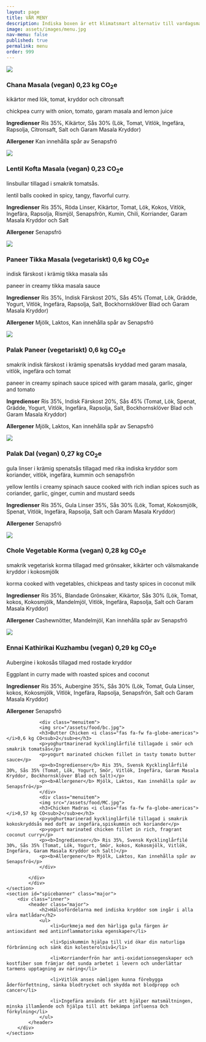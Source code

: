 ```yaml
---
layout: page
title: VÅR MENY
description: Indiska boxen är ett klimatsmart alternativ till vardagsmat. Maten är fylld av smaker och nyttigheter, med inspiration ifrån södra indien. Varje matlåda från Indiska boxen släpper ut mellan 0,3-0,6 kg CO2e och innehåller ca 400g mat. Currylåda (utan ris) serverar 2 portioner.
image: assets/images/menu.jpg
nav-menu: false
published: true
permalink: menu
order: 999
---
```


<div id="main">
	<section class="major">
		<div class="inner">
			<div class="menulist">
				<div class="menuitem">
				<img src="/assets/food/cm.jpg">
				<h3>Chana Masala (vegan) <i class="fas fa-fw fa-globe-americas"></i>0,23 kg CO<sub>2</sub>e</h3>
			   	<p>kikärtor med lök, tomat, kryddor och citronsaft</p>
			        <p>chickpea curry with onion, tomato, garam masala and lemon juice</p>
				<p><b>Ingredienser</b> Ris 35%, Kikärtor, Sås 30% (Lök, Tomat, Vitlök, Ingefära, Rapsolja, Citronsaft, Salt och Garam Masala Kryddor)</p>
			        <p><b>Allergener</b> Kan innehålla spår av Senapsfrö</p>	
			  	</div>
				<div class="menuitem">
				<img src="/assets/food/km.jpg">
				<h3>Lentil Kofta Masala (vegan) <i class="fas fa-fw fa-globe-americas"></i>0,23 CO<sub>2</sub>e</h3>
			   	<p>linsbullar tillagad i smakrik tomatsås.</p>
			  	<p>lentil balls cooked in spicy, tangy, flavorful curry.</p>
				<p><b>Ingredienser</b> Ris 35%, Röda Linser, Kikärtor, Tomat, Lök, Kokos, Vitlök, Ingefära, Rapsolja, Rismjöl, Senapsfrön, Kumin, Chili, Korriander, Garam Masala Kryddor och Salt</p>
			        <p><b>Allergener</b> Senapsfrö</p>	
			  	</div>
				<div class="menuitem">
				<img src="/assets/food/pt.jpg">
				<h3>Paneer Tikka Masala (vegetariskt) <i class="fas fa-fw fa-globe-americas"></i>0,6 kg CO<sub>2</sub>e</h3>
			   	<p>indisk färskost i krämig tikka masala sås</p>
			        <p>paneer in creamy tikka masala sauce</p>
			  	<p><b>Ingredienser</b> Ris 35%, Indisk Färskost 20%, Sås 45% (Tomat, Lök, Grädde, Yogurt, Vitlök, Ingefära, Rapsolja, Salt, Bockhornsklöver Blad och Garam Masala Kryddor)</p>
			  	<p><b>Allergener</b> Mjölk, Laktos, Kan innehålla spår av Senapsfrö</p>	
			  	</div>
			  	<div class="menuitem">
				<img src="/assets/food/pp.jpg">
				<h3>Palak Paneer (vegetariskt) <i class="fas fa-fw fa-globe-americas"></i>0,6 kg CO<sub>2</sub>e</h3>
				<p>smakrik indisk färskost i krämig spenatsås kryddad med garam masala, vitlök, ingefära och tomat</p>
			  	<p>paneer in creamy spinach sauce spiced with garam masala, garlic, ginger and tomato</p>
			  	<p><b>Ingredienser</b> Ris 35%, Indisk Färskost 20%, Sås 45% (Tomat, Lök, Spenat, Grädde, Yogurt, Vitlök, Ingefära, Rapsolja, Salt, Bockhornsklöver Blad och Garam Masala Kryddor)</p>
			  	<p><b>Allergener</b> Mjölk, Laktos, Kan innehålla spår av Senapsfrö</p>
   				</div>
				<div class="menuitem">
				<img src="/assets/food/pd.jpg">
				<h3>Palak Dal (vegan) <i class="fas fa-fw fa-globe-americas"></i>0,27 kg CO<sub>2</sub>e</h3>
			  	<p>gula linser i krämig spenatsås tillagad med rika indiska kryddor som koriander, vitlök, ingefära, kummin och senapsfrön</p>
			  	<p>yellow lentils i creamy spinach sauce cooked with rich indian spices such as coriander, garlic, ginger, cumin and mustard seeds</p>
			  	<p><b>Ingredienser</b> Ris 35%, Gula Linser 35%, Sås 30% (Lök, Tomat, Kokosmjölk, Spenat, Vitlök, Ingefära, Rapsolja, Salt och Garam Masala Kryddor)</p>
			  	<p><b>Allergener</b> Senapsfrö</p>
				</div>
				<div class="menuitem">
				<img src="/assets/food/vk.jpg">
				<h3>Chole Vegetable Korma (vegan) <i class="fas fa-fw fa-globe-americas"></i>0,28 kg CO<sub>2</sub>e</h3>
			  	<p>smakrik vegetarisk korma tillagad med grönsaker, kikärter och välsmakande kryddor i kokosmjölk</p>
			  	<p>korma cooked with vegetables, chickpeas and tasty spices in coconut milk</p>
			  	<p><b>Ingredienser</b> Ris 35%, Blandade Grönsaker, Kikärtor, Sås 30% (Lök, Tomat, kokos, Kokosmjölk, Mandelmjöl, Vitlök, Ingefära, Rapsolja, Salt och Garam Masala Kryddor)</p>
			  	<p><b>Allergener</b> Cashewnötter, Mandelmjöl, Kan innehålla spår av Senapsfrö</p>
				</div>
				<div class="menuitem">
				<img src="/assets/food/ek.jpg">
				<h3>Ennai Kathirikai Kuzhambu (vegan) <i class="fas fa-fw fa-globe-americas"></i>0,29 kg CO<sub>2</sub>e</h3>
			  	<p>Aubergine i kokosås tillagad med rostade kryddor</p>
			  	<p>Eggplant in curry made with roasted spices and coconut</p>
			  	<p><b>Ingredienser</b> Ris 35%, Aubergine 35%, Sås 30% (Lök, Tomat, Gula Linser, kokos, Kokosmjölk, Vitlök, Ingefära, Rapsolja, Senapsfrön, Salt och Garam Masala Kryddor)</p>
			  	<p><b>Allergener</b> Senapsfrö</p>
				</div>
                                
				<div class="menuitem">
				<img src="/assets/food/bc.jpg">
				<h3>Butter Chicken <i class="fas fa-fw fa-globe-americas"></i>0,6 kg CO<sub>2</sub>e</h3>
			  	<p>yoghurtmarinerad kycklinglårfilé tillagade i smör och smakrik tomatsås</p>
			  	<p>yogurt marinated chicken fillet in tasty tomato butter sauce</p>
			  	<p><b>Ingredienser</b> Ris 35%, Svensk Kycklinglårfilé 30%, Sås 35% (Tomat, Lök, Yogurt, Smör, Vitlök, Ingefära, Garam Masala Kryddor, Bockhornsklöver Blad och Salt)</p>
			  	<p><b>Allergener</b> Mjölk, Laktos, Kan innehålla spår av Senapsfrö</p>
				</div>
				<div class="menuitem">
				<img src="/assets/food/MC.jpg">
				<h3>Chicken Madras <i class="fas fa-fw fa-globe-americas"></i>0,57 kg CO<sub>2</sub>e</h3>
			  	<p>yoghurtmarinerad kycklinglårfilé tillagad i smakrik kokoskryddsås med doft av ingefära,spiskummin och koriander</p>
			  	<p>yogurt marinated chicken fillet in rich, fragrant coconut curry</p>
			  	<p><b>Ingredienser</b> Ris 35%, Svensk Kycklinglårfilé 30%, Sås 35% (Tomat, Lök, Yogurt, Smör, kokos, Kokosmjölk, Vitlök, Ingefära, Garam Masala Kryddor och Salt)</p>
			  	<p><b>Allergener</b> Mjölk, Laktos, Kan innehålla spår av Senapsfrö</p>
				</div>
                                
			</div>
    		</div>
	</section>
	<section id="spicebanner" class="major">
		<div class="inner">
			<header class="major">
				<h2>Hälsofördelarna med indiska kryddor som ingår i alla våra matlådar</h2>
				<ul>
					<li>Gurkmeja med den härliga gula färgen är antioxidant med antiinflammatoriska egenskaper</li>

					<li>Spiskummin hjälpa till vid ökar din naturliga förbränning och sänk din kolesterolnivå</li>

					<li>Korrianderfrön har anti-oxidationsegenskaper och kostfiber som främjar det sunda arbetet i levern och underlättar tarmens upptagning av näring</li>

					<li>Vitlök anses nämligen kunna förebygga åderförfettning, sänka blodtrycket och skydda mot blodpropp och cancer</li>

					<li>Ingefära används för att hjälper matsmältningen, minska illamående och hjälpa till att bekämpa influensa Och förkylning</li>
				</ul>
			</header>
  		</div>
	</section>
</div>
